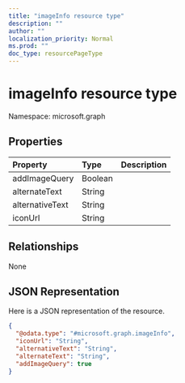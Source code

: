 ```yaml
---
title: "imageInfo resource type"
description: ""
author: ""
localization_priority: Normal
ms.prod: ""
doc_type: resourcePageType
---
```


# imageInfo resource type


Namespace: microsoft.graph



## Properties
|Property|Type|Description|
|:---|:---|:---|
|addImageQuery|Boolean||
|alternateText|String||
|alternativeText|String||
|iconUrl|String||

## Relationships
None

## JSON Representation
Here is a JSON representation of the resource.
<!-- {
  "blockType": "resource",
  "@odata.type": "microsoft.graph.imageInfo"
}
-->
``` json
{
  "@odata.type": "#microsoft.graph.imageInfo",
  "iconUrl": "String",
  "alternativeText": "String",
  "alternateText": "String",
  "addImageQuery": true
}
```

